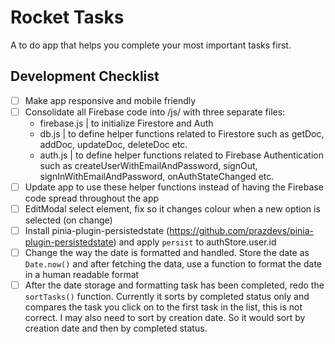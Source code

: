 # Rocket Tasks

A to do app that helps you complete your most important tasks first.

## Development Checklist

- [ ] Make app responsive and mobile friendly
- [ ] Consolidate all Firebase code into /js/ with three separate files:
  - firebase.js | to initialize Firestore and Auth
  - db.js | to define helper functions related to Firestore such as getDoc, addDoc, updateDoc, deleteDoc etc.
  - auth.js | to define helper functions related to Firebase Authentication such as createUserWithEmailAndPassword, signOut, signInWithEmailAndPassword, onAuthStateChanged etc.
- [ ] Update app to use these helper functions instead of having the Firebase code spread throughout the app
- [ ] EditModal select element, fix so it changes colour when a new option is selected (on change)
- [ ] Install pinia-plugin-persistedstate (https://github.com/prazdevs/pinia-plugin-persistedstate) and apply `persist` to authStore.user.id
- [ ] Change the way the date is formatted and handled. Store the date as `Date.now()` and after fetching the data, use a function to format the date in a human readable format
- [ ] After the date storage and formatting task has been completed, redo the `sortTasks()` function. Currently it sorts by completed status only and compares the task you click on to the first task in the list, this is not correct. I may also need to sort by creation date. So it would sort by creation date and then by completed status.
